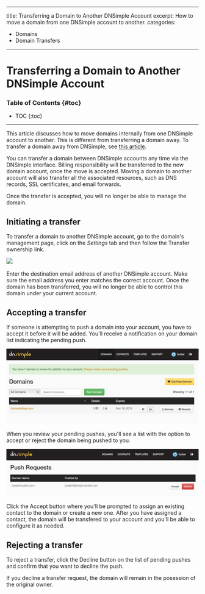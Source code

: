 
---
title: Transferring a Domain to Another DNSimple Account
excerpt: How to move a domain from one DNSimple account to another.
categories:
- Domains
- Domain Transfers
---

# Transferring a Domain to Another DNSimple Account

### Table of Contents {#toc}

* TOC
{:toc}

---

This article discusses how to move domains internally from one DNSimple account to another. This is different from transferring a domain away. To transfer a domain away from DNSimple, see [this article](https://support.dnsimple.com/articles/transferring-domain-away/). 

You can transfer a domain between DNSimple accounts any time via the DNSimple interface. Billing responsibility will be transferred to the new domain account, once the move is accepted. Moving a domain to another account will also transfer all the associated resources, such as DNS records, SSL certificates, and email forwards.

<warning>
Once the transfer is accepted, you will no longer be able to manage the domain.
</warning>

## Initiating a transfer

To transfer a domain to another DNSimple account, go to the domain's management page, click on the _Settings_ tab and then follow the <label>Transfer ownership</label> link.

![](/files/transfer-ownership.png)

Enter the destination email address of another DNSimple account. Make sure the email address you enter matches the correct account. Once the domain has been transferred, you will no longer be able to control this domain under your current account.

## Accepting a transfer

If someone is attempting to push a domain into your account, you have to accept it before it will be added. You'll receive a notification on your domain list indicating the pending push.

![](/files/pending-push-notification.png)

When you review your pending pushes, you'll see a list with the option to accept or reject the domain being pushed to you.

![](/files/pending-pushes.jpg)

Click the <label>Accept</label> button where you'll be prompted to assign an existing contact to the domain or create a new one. After you have assigned a contact, the domain will be transfered to your account and you'll be able to configure it as needed.

## Rejecting a transfer

To reject a transfer, click the <label>Decline</label> button on the list of pending pushes and confirm that you want to decline the push.

<info>
If you decline a transfer request, the domain will remain in the posession of the original owner.
</info>

